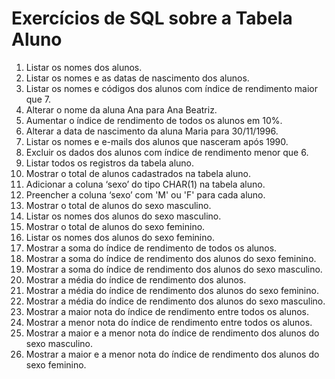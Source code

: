 # Exercícios de SQL sobre a Tabela Aluno

1. Listar os nomes dos alunos.
2. Listar os nomes e as datas de nascimento dos alunos.
3. Listar os nomes e códigos dos alunos com índice de rendimento maior que 7.
4. Alterar o nome da aluna Ana para Ana Beatriz.
5. Aumentar o índice de rendimento de todos os alunos em 10%.
6. Alterar a data de nascimento da aluna Maria para 30/11/1996.
7. Listar os nomes e e-mails dos alunos que nasceram após 1990.
8. Excluir os dados dos alunos com índice de rendimento menor que 6.
9. Listar todos os registros da tabela aluno.
10. Mostrar o total de alunos cadastrados na tabela aluno.
11. Adicionar a coluna ‘sexo’ do tipo CHAR(1) na tabela aluno.
12. Preencher a coluna ‘sexo’ com 'M' ou 'F' para cada aluno.
13. Mostrar o total de alunos do sexo masculino.
14. Listar os nomes dos alunos do sexo masculino.
15. Mostrar o total de alunos do sexo feminino.
16. Listar os nomes dos alunos do sexo feminino.
17. Mostrar a soma do índice de rendimento de todos os alunos.
18. Mostrar a soma do índice de rendimento dos alunos do sexo feminino.
19. Mostrar a soma do índice de rendimento dos alunos do sexo masculino.
20. Mostrar a média do índice de rendimento dos alunos.
21. Mostrar a média do índice de rendimento dos alunos do sexo feminino.
22. Mostrar a média do índice de rendimento dos alunos do sexo masculino.
23. Mostrar a maior nota do índice de rendimento entre todos os alunos.
24. Mostrar a menor nota do índice de rendimento entre todos os alunos.
25. Mostrar a maior e a menor nota do índice de rendimento dos alunos do sexo masculino.
26. Mostrar a maior e a menor nota do índice de rendimento dos alunos do sexo feminino.
